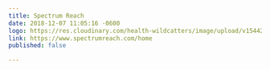```yaml
---
title: Spectrum Reach
date: 2018-12-07 11:05:16 -0600
logo: https://res.cloudinary.com/health-wildcatters/image/upload/v1544202326/image.png
link: https://www.spectrumreach.com/home
published: false

---
```


